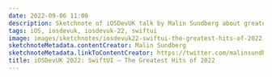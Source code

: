 ```yaml
---
date: 2022-09-06 11:00
description: Sketchnote of iOSDevUK talk by Malin Sundberg about greatest hits of SwiftUI of 2022
tags: iOS, iosdevuk, iosdevuk-22, swiftui
image: images/sketchnotes/iosdevuk22-swiftui-the-greatest-hits-of-2022-small.jpg
sketchnoteMetadata.contentCreator: Malin Sundberg
sketchnoteMetadata.linkToContentCreator: https://twitter.com/malinsundberg
title: iOSDevUK 2022: SwiftUI – The Greatest Hits of 2022
---
```

